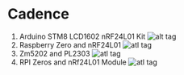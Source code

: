 # Cadence
1. Arduino STM8 LCD1602 nRF24L01 Kit
![alt tag](https://s5.postimg.org/8y0e2orjr/Board.jpg)
2. Raspberry Zero and nRF24L01
![atl tag](https://s5.postimg.org/leaw1np13/Board.jpg)
3. Zm5202 and PL2303
![atl tag](https://s5.postimg.org/icfyxc3g7/image.jpg)
4. RPI Zeros and nRf24L01 Module
![atl tag](https://s5.postimg.org/wmc7mywl3/img.jpg)

